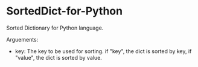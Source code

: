 # SortedDict-for-Python

Sorted Dictionary for Python language.

Arguements:

* key: The key to be used for sorting. if "key", the dict is sorted by key, if "value", the dict is sorted by value.